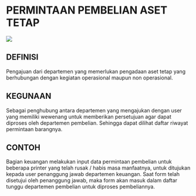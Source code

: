 # PERMINTAAN PEMBELIAN ASET TETAP

![](_media/id/aset-tetap/pembelian/permintaan-pembelian-aset-tetap.jpg)

## DEFINISI
Pengajuan dari departemen yang memerlukan pengadaan aset tetap yang berhubungan dengan kegiatan operasional maupun non operasional.

## KEGUNAAN
Sebagai penghubung antara departemen yang mengajukan dengan user yang memiliki wewenang untuk memberikan persetujuan agar dapat diproses oleh departemen pembelian. Sehingga dapat dilihat daftar riwayat permintaan barangnya.

## CONTOH
Bagian keuangan melakukan input data permintaan pembelian untuk beberapa printer yang telah rusak / habis masa manfaatnya, untuk ditujukan kepada user penanggung jawab departemen keuangan. Saat form telah disetujui oleh penanggung jawab, maka form akan masuk dalam daftar tunggu departemen pembelian untuk diproses pembeliannya.